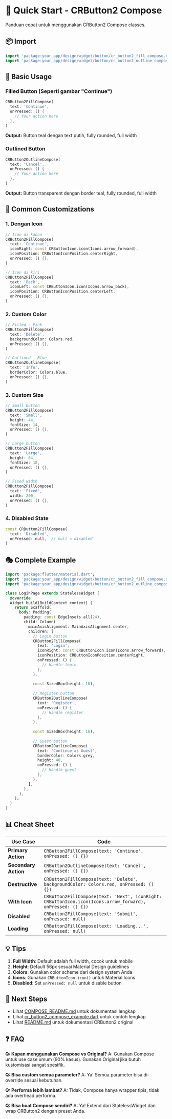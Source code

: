# 🚀 Quick Start - CRButton2 Compose

Panduan cepat untuk menggunakan CRButton2 Compose classes.

## 📦 Import

```dart
import 'package:your_app/design/widget/button/cr_button2_fill_compose.dart';
import 'package:your_app/design/widget/button/cr_button2_outline_compose.dart';
```

## 🎯 Basic Usage

### Filled Button (Seperti gambar "Continue")

```dart
CRButton2FillCompose(
  text: 'Continue',
  onPressed: () {
    // Your action here
  },
)
```

**Output:** Button teal dengan text putih, fully rounded, full width

### Outlined Button

```dart
CRButton2OutlineCompose(
  text: 'Cancel',
  onPressed: () {
    // Your action here
  },
)
```

**Output:** Button transparent dengan border teal, fully rounded, full width

## 🎨 Common Customizations

### 1. Dengan Icon

```dart
// Icon di kanan
CRButton2FillCompose(
  text: 'Continue',
  iconRight: const CRButtonIcon.icon(Icons.arrow_forward),
  iconPosition: CRButtonIconPosition.centerRight,
  onPressed: () {},
)

// Icon di kiri
CRButton2FillCompose(
  text: 'Back',
  iconLeft: const CRButtonIcon.icon(Icons.arrow_back),
  iconPosition: CRButtonIconPosition.centerLeft,
  onPressed: () {},
)
```

### 2. Custom Color

```dart
// Filled - Pink
CRButton2FillCompose(
  text: 'Delete',
  backgroundColor: Colors.red,
  onPressed: () {},
)

// Outlined - Blue
CRButton2OutlineCompose(
  text: 'Info',
  borderColor: Colors.blue,
  onPressed: () {},
)
```

### 3. Custom Size

```dart
// Small button
CRButton2FillCompose(
  text: 'Small',
  height: 44,
  fontSize: 14,
  onPressed: () {},
)

// Large button
CRButton2FillCompose(
  text: 'Large',
  height: 64,
  fontSize: 18,
  onPressed: () {},
)

// Fixed width
CRButton2FillCompose(
  text: 'Fixed',
  width: 200,
  onPressed: () {},
)
```

### 4. Disabled State

```dart
const CRButton2FillCompose(
  text: 'Disabled',
  onPressed: null,  // null = disabled
)
```

## 🎭 Complete Example

```dart
import 'package:flutter/material.dart';
import 'package:your_app/design/widget/button/cr_button2_fill_compose.dart';
import 'package:your_app/design/widget/button/cr_button2_outline_compose.dart';

class LoginPage extends StatelessWidget {
  @override
  Widget build(BuildContext context) {
    return Scaffold(
      body: Padding(
        padding: const EdgeInsets.all(24),
        child: Column(
          mainAxisAlignment: MainAxisAlignment.center,
          children: [
            // Login button
            CRButton2FillCompose(
              text: 'Login',
              iconRight: const CRButtonIcon.icon(Icons.arrow_forward),
              iconPosition: CRButtonIconPosition.centerRight,
              onPressed: () {
                // Handle login
              },
            ),
            
            const SizedBox(height: 16),
            
            // Register button
            CRButton2OutlineCompose(
              text: 'Register',
              onPressed: () {
                // Handle register
              },
            ),
            
            const SizedBox(height: 16),
            
            // Guest button
            CRButton2OutlineCompose(
              text: 'Continue as Guest',
              borderColor: Colors.grey,
              height: 48,
              onPressed: () {
                // Handle guest
              },
            ),
          ],
        ),
      ),
    );
  }
}
```

## 📊 Cheat Sheet

| Use Case | Code |
|----------|------|
| **Primary Action** | `CRButton2FillCompose(text: 'Continue', onPressed: () {})` |
| **Secondary Action** | `CRButton2OutlineCompose(text: 'Cancel', onPressed: () {})` |
| **Destructive** | `CRButton2FillCompose(text: 'Delete', backgroundColor: Colors.red, onPressed: () {})` |
| **With Icon** | `CRButton2FillCompose(text: 'Next', iconRight: CRButtonIcon.icon(Icons.arrow_forward), onPressed: () {})` |
| **Disabled** | `CRButton2FillCompose(text: 'Submit', onPressed: null)` |
| **Loading** | `CRButton2FillCompose(text: 'Loading...', onPressed: null)` |

## 💡 Tips

1. **Full Width**: Default adalah full width, cocok untuk mobile
2. **Height**: Default 56px sesuai Material Design guidelines
3. **Colors**: Gunakan color scheme dari design system Anda
4. **Icons**: Gunakan `CRButtonIcon.icon()` untuk Material Icons
5. **Disabled**: Set `onPressed: null` untuk disable button

## 🔗 Next Steps

- Lihat [COMPOSE_README.md](./COMPOSE_README.md) untuk dokumentasi lengkap
- Lihat [cr_button2_compose_example.dart](./cr_button2_compose_example.dart) untuk contoh lengkap
- Lihat [README.md](./README.md) untuk dokumentasi CRButton2 original

## ❓ FAQ

**Q: Kapan menggunakan Compose vs Original?**
A: Gunakan Compose untuk use case umum (90% kasus). Gunakan Original jika butuh kustomisasi sangat spesifik.

**Q: Bisa custom semua parameter?**
A: Ya! Semua parameter bisa di-override sesuai kebutuhan.

**Q: Performa lebih lambat?**
A: Tidak, Compose hanya wrapper tipis, tidak ada overhead performa.

**Q: Bisa buat Compose sendiri?**
A: Ya! Extend dari StatelessWidget dan wrap CRButton2 dengan preset Anda.
